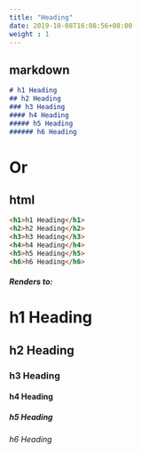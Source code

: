 ```yaml
---
title: "Heading"
date: 2019-10-08T16:08:56+08:00
weight : 1
---
```



## markdown

```markdown
# h1 Heading
## h2 Heading
### h3 Heading
#### h4 Heading
##### h5 Heading
###### h6 Heading
```

# Or 

## html

```html
<h1>h1 Heading</h1>
<h2>h2 Heading</h2>
<h3>h3 Heading</h3>
<h4>h4 Heading</h4>
<h5>h5 Heading</h5>
<h6>h6 Heading</h6>
```


##### Renders to:

# h1 Heading
## h2 Heading
### h3 Heading
#### h4 Heading
##### h5 Heading
###### h6 Heading



